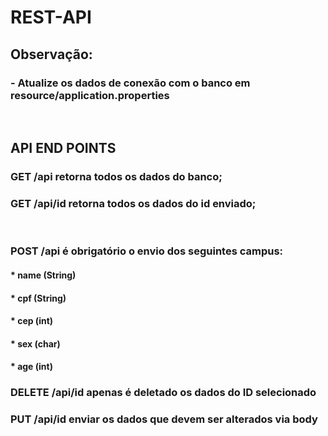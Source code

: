 # REST-API

<h2>Observação:</h2>
<h3>- Atualize os dados de conexão com o banco em resource/application.properties</h3>
</br>
<h2>API END POINTS</h2>
<h3>GET /api retorna todos os dados do banco;</h3>
<h3>GET /api/id retorna todos os dados do id enviado;</h3>
</br>
<h3>POST /api é obrigatório o envio dos seguintes campus:</h3>
<h4>* name (String)</h4>
<h4>* cpf (String)</h4>
<h4>* cep (int)</h4>
<h4>* sex (char)</h4>
<h4>* age (int)</h4>
<h3>DELETE /api/id apenas é deletado os dados do ID selecionado</h3
</br>
<h3>PUT /api/id enviar os dados que devem ser alterados via body</h3>

